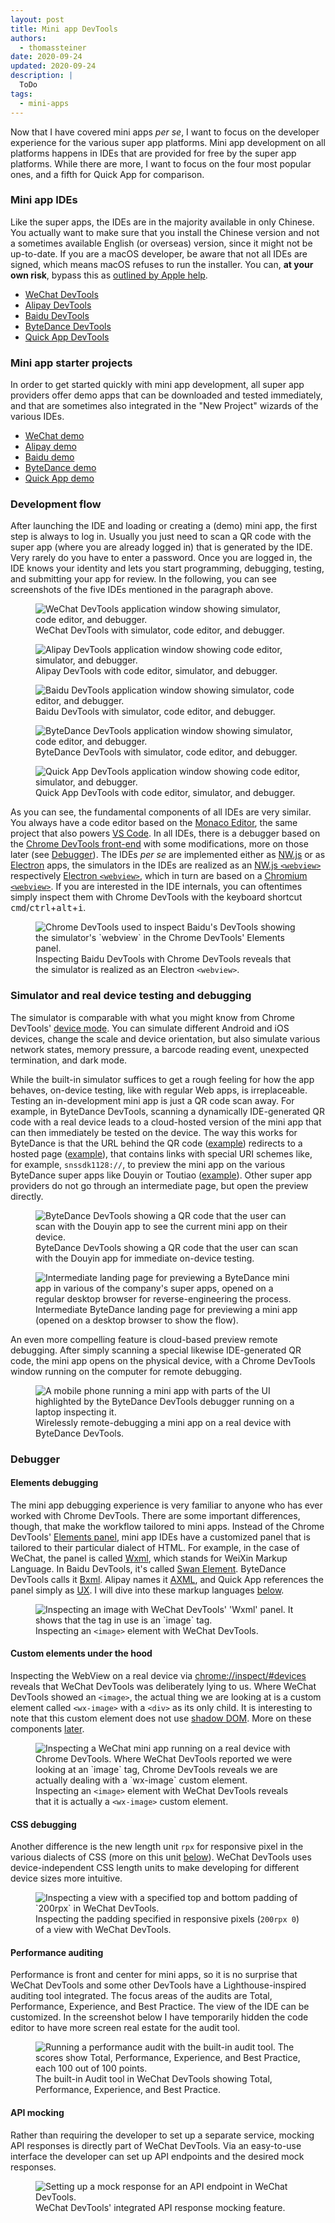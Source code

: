 ```yaml
---
layout: post
title: Mini app DevTools
authors:
  - thomassteiner
date: 2020-09-24
updated: 2020-09-24
description: |
  ToDo
tags:
  - mini-apps
---
```


Now that I have covered mini apps _per se_, I want to focus on the developer experience for the
various super app platforms. Mini app development on all platforms happens in IDEs that are provided
for free by the super app platforms. While there are more, I want to focus on the four most popular
ones, and a fifth for Quick App for comparison.

### Mini app IDEs

Like the super apps, the IDEs are in the majority available in only Chinese. You actually want to
make sure that you install the Chinese version and not a sometimes available English (or overseas)
version, since it might not be up-to-date. If you are a macOS developer, be aware that not all IDEs
are signed, which means macOS refuses to run the installer. You can, **at your own risk**, bypass
this as
[outlined by Apple help](https://support.apple.com/guide/mac-help/open-a-mac-app-from-an-unidentified-developer-mh40616/mac).

- [WeChat DevTools](https://developers.weixin.qq.com/miniprogram/dev/devtools/download.html)
- [Alipay DevTools](https://render.alipay.com/p/f/fd-jwq8nu2a/pages/home/index.html)
- [Baidu DevTools](https://smartprogram.baidu.com/docs/develop/devtools/history/)
- [ByteDance DevTools](https://microapp.bytedance.com/docs/zh-CN/mini-app/develop/developer-instrument/developer-instrument-update-and-download)
- [Quick App DevTools](https://www.quickapp.cn/docCenter/IDEPublicity)

### Mini app starter projects

In order to get started quickly with mini app development, all super app providers offer demo apps
that can be downloaded and tested immediately, and that are sometimes also integrated in the "New
Project" wizards of the various IDEs.

- [WeChat demo](https://github.com/wechat-miniprogram/miniprogram-demo)
- [Alipay demo](https://opendocs.alipay.com/mini/introduce/demo)
- [Baidu demo](https://smartprogram.baidu.com/docs/develop/tutorial/demo/)
- [ByteDance demo](https://microapp.bytedance.com/docs/zh-CN/mini-app/introduction/plug-in/example)
- [Quick App demo](https://github.com/quickappcn/sample)

### Development flow

After launching the IDE and loading or creating a (demo) mini app, the first step is always to log
in. Usually you just need to scan a QR code with the super app (where you are already logged in)
that is generated by the IDE. Very rarely do you have to enter a password. Once you are logged in,
the IDE knows your identity and lets you start programming, debugging, testing, and submitting your
app for review. In the following, you can see screenshots of the five IDEs mentioned in the
paragraph above.

<figure class="w-figure">
  <img src="wechat-devtools.png" alt="WeChat DevTools application window showing simulator, code editor, and debugger.">
  <figcaption class="w-figure">
    WeChat DevTools with simulator, code editor, and debugger.
  </figcaption>
</figure>

<figure class="w-figure">
  <img src="alipay-devtools.png" alt="Alipay DevTools application window showing code editor, simulator, and debugger.">
  <figcaption class="w-figure">
    Alipay DevTools with code editor, simulator, and debugger.
  </figcaption>
</figure>

<figure class="w-figure">
  <img src="baidu-devtools.png" alt="Baidu DevTools application window showing simulator, code editor, and debugger.">
  <figcaption class="w-figure">
    Baidu DevTools with simulator, code editor, and debugger.
  </figcaption>
</figure>

<figure class="w-figure">
  <img src="bytedance-devtools.png" alt="ByteDance DevTools application window showing simulator, code editor, and debugger.">
  <figcaption class="w-figure">
    ByteDance DevTools with simulator, code editor, and debugger.
  </figcaption>
</figure>

<figure class="w-figure">
  <img src="quick-app-devtools.png" alt="Quick App DevTools application window showing code editor, simulator, and debugger.">
  <figcaption class="w-figure">
    Quick App DevTools with code editor, simulator, and debugger.
  </figcaption>
</figure>

As you can see, the fundamental components of all IDEs are very similar. You always have a code
editor based on the [Monaco Editor](https://microsoft.github.io/monaco-editor/), the same project
that also powers [VS Code](https://github.com/Microsoft/vscode). In all IDEs, there is a debugger
based on the [Chrome DevTools front-end](https://github.com/ChromeDevTools/devtools-frontend) with
some modifications, more on those later (see [Debugger](#debugger)). The IDEs _per se_ are
implemented either as [NW.js](https://nwjs.io/) or as [Electron](https://www.electronjs.org/) apps,
the simulators in the IDEs are realized as an
[NW.js `<webview>`](https://docs.nwjs.io/en/latest/References/webview%20Tag/) respectively
[Electron `<webview>`](https://www.electronjs.org/docs/api/webview-tag), which in turn are based on
a [Chromium `<webview>`](https://www.electronjs.org/docs/api/webview-tag). If you are interested in
the IDE internals, you can oftentimes simply inspect them with Chrome DevTools with the keyboard
shortcut <kbd>cmd</kbd>/<kbd>ctrl</kbd>+<kbd>alt</kbd>+<kbd>i</kbd>.

<figure class="w-figure">
  <img src="baidu-devtools-inspect.png" alt="Chrome DevTools used to inspect Baidu's DevTools showing the simulator's `webview` in the Chrome DevTools' Elements panel.">
  <figcaption class="w-figure">
    Inspecting Baidu DevTools with Chrome DevTools reveals that the simulator is realized as an Electron <code>&lt;webview&gt;</code>.
  </figcaption>
</figure>

### Simulator and real device testing and debugging

The simulator is comparable with what you might know from Chrome DevTools'
[device mode](https://developers.google.com/web/tools/chrome-devtools/device-mode). You can simulate
different Android and iOS devices, change the scale and device orientation, but also simulate
various network states, memory pressure, a barcode reading event, unexpected termination, and dark
mode.

While the built-in simulator suffices to get a rough feeling for how the app behaves, on-device
testing, like with regular Web apps, is irreplaceable. Testing an in-development mini app is just a
QR code scan away. For example, in ByteDance DevTools, scanning a dynamically IDE-generated QR code
with a real device leads to a cloud-hosted version of the mini app that can then immediately be
tested on the device. The way this works for ByteDance is that the URL behind the QR code
([example](https://t.zijieimg.com/JMvE5kM/?a=b)) redirects to a hosted page
([example](https://s.pstatp.com/toutiao/resource/tma_c_reveal_fe/static/redirect.html?version=v2&app_id=ttb3d2c56f2ce8e78c&scene=0&version_type=preview&token=3605997583095982&start_page=pages%2Fcomponent%2Findex&url=%7B%22id%22%3A%22ttb3d2c56f2ce8e78c%22%2C%22name%22%3A%22%E5%90%8D%E7%A7%B0%E9%87%8D%E7%BD%AEttb3d2c56f2ce8e78c%22%2C%22icon%22%3A%22%22%2C%22url%22%3A%22https%3A%2F%2Fsf1-ttcdn-tos.pstatp.com%2Fobj%2Fdeveloper%2Fapp%2Fttb3d2c56f2ce8e78c%2Fpreview%2F%22%2C%22orientation%22%3A0%2C%22ttid%22%3A%226857810517176942605%22%2C%22state%22%3A1%2C%22type%22%3A1%2C%22tech_type%22%3A1%2C%22version%22%3A%22undefined%22%7D&tech_type=1&bdpsum=281c864)),
that contains links with special URI schemes like, for example, `snssdk1128://`, to preview the mini
app on the various ByteDance super apps like Douyin or Toutiao
([example](snssdk1128://microapp?version=v2&app_id=ttb3d2c56f2ce8e78c&scene=0&version_type=preview&token=3605997583095982&start_page=pages%2Fcomponent%2Findex&url=%7B%22id%22%3A%22ttb3d2c56f2ce8e78c%22%2C%22name%22%3A%22%E5%90%8D%E7%A7%B0%E9%87%8D%E7%BD%AEttb3d2c56f2ce8e78c%22%2C%22icon%22%3A%22%22%2C%22url%22%3A%22https%3A%2F%2Fsf1-ttcdn-tos.pstatp.com%2Fobj%2Fdeveloper%2Fapp%2Fttb3d2c56f2ce8e78c%2Fpreview%2F%22%2C%22orientation%22%3A0%2C%22ttid%22%3A%226857810517176942605%22%2C%22state%22%3A1%2C%22type%22%3A1%2C%22tech_type%22%3A1%2C%22version%22%3A%22undefined%22%7D&tech_type=1&bdpsum=281c864)).
Other super app providers do not go through an intermediate page, but open the preview directly.

<figure class="w-figure">
  <img src="bytedance-preview.png" alt="ByteDance DevTools showing a QR code that the user can scan with the Douyin app to see the current mini app on their device.">
  <figcaption class="w-figure">
    ByteDance DevTools showing a QR code that the user can scan with the Douyin app for immediate on-device testing.
  </figcaption>
</figure>

<figure class="w-figure">
  <img src="bytedance-intermediate.png" alt="Intermediate landing page for previewing a ByteDance mini app in various of the company's super apps, opened on a regular desktop browser for reverse-engineering the process.">
  <figcaption class="w-figure">
     Intermediate ByteDance landing page for previewing a mini app (opened on a desktop browser to show the flow).
  </figcaption>
</figure>

An even more compelling feature is cloud-based preview remote debugging. After simply scanning a
special likewise IDE-generated QR code, the mini app opens on the physical device, with a Chrome
DevTools window running on the computer for remote debugging.

<figure class="w-figure">
  <img src="bytedance-debug-preview.png" alt="A mobile phone running a mini app with parts of the UI highlighted by the ByteDance DevTools debugger running on a laptop inspecting it.">
  <figcaption class="w-figure">
   Wirelessly remote-debugging a mini app on a real device with ByteDance DevTools.
  </figcaption>
</figure>

### Debugger

#### Elements debugging

The mini app debugging experience is very familiar to anyone who has ever worked with Chrome
DevTools. There are some important differences, though, that make the workflow tailored to mini
apps. Instead of the Chrome DevTools'
[Elements panel](https://developers.google.com/web/tools/chrome-devtools#elements), mini app IDEs
have a customized panel that is tailored to their particular dialect of HTML. For example, in the
case of WeChat, the panel is called
[Wxml](https://developers.weixin.qq.com/miniprogram/en/dev/framework/view/wxml/), which stands for
WeiXin Markup Language. In Baidu DevTools, it's called
[Swan Element](https://smartprogram.baidu.com/docs/develop/framework/dev/). ByteDance DevTools calls
it
[Bxml](https://microapp.bytedance.com/docs/zh-CN/mini-app/develop/guide/mini-app-framework/view/ttml).
Alipay names it [AXML](https://opendocs.alipay.com/mini/framework/axml), and Quick App references
the panel simply as [UX](https://doc.quickapp.cn/tutorial/framework/for.html). I will dive into
these markup languages [below](#markup-languages).

<figure class="w-figure">
  <img src="wechat-devtools-wxml.png" alt="Inspecting an image with WeChat DevTools' 'Wxml' panel. It shows that the tag in use is an `image` tag.">
  <figcaption class="w-figure">
    Inspecting an <code>&lt;image&gt;</code> element with WeChat DevTools.
  </figcaption>
</figure>

#### Custom elements under the hood

Inspecting the WebView on a real device via [chrome://inspect/#devices](chrome://inspect/#devices)
reveals that WeChat DevTools was deliberately lying to us. Where WeChat DevTools showed an
`<image>`, the actual thing we are looking at is a custom element called `<wx-image>` with a `<div>`
as its only child. It is interesting to note that this custom element does not use
[shadow DOM](https://developer.mozilla.org/en-US/docs/Web/Web_Components/Using_shadow_DOM). More on
these components [later](#components).

<figure class="w-figure">
  <img src="image-chrome-devtools.png" alt="Inspecting a WeChat mini app running on a real device with Chrome DevTools. Where WeChat DevTools reported we were looking at an `image` tag, Chrome DevTools reveals we are actually dealing with a `wx-image` custom element.">
  <figcaption class="w-figure">
    Inspecting an <code>&lt;image&gt;</code> element with WeChat DevTools reveals that it is actually a <code>&lt;wx-image&gt;</code> custom element.
  </figcaption>
</figure>

#### CSS debugging

Another difference is the new length unit `rpx` for responsive pixel in the various dialects of CSS
(more on this unit [below](#styling)). WeChat DevTools uses device-independent CSS length units to
make developing for different device sizes more intuitive.

<figure class="w-figure">
  <img src="wechat-devtools-rpx.png" alt="Inspecting a view with a specified top and bottom padding of `200rpx` in WeChat DevTools.">
  <figcaption class="w-figure">
    Inspecting the padding specified in responsive pixels (<code>200rpx 0</code>) of a view with WeChat DevTools.
  </figcaption>
</figure>

#### Performance auditing

Performance is front and center for mini apps, so it is no surprise that WeChat DevTools and some
other DevTools have a Lighthouse-inspired auditing tool integrated. The focus areas of the audits
are Total, Performance, Experience, and Best Practice. The view of the IDE can be customized. In the
screenshot below I have temporarily hidden the code editor to have more screen real estate for the
audit tool.

<figure class="w-figure">
  <img src="wechat-lighthouse.png" alt="Running a performance audit with the built-in audit tool. The scores show Total, Performance, Experience, and Best Practice, each 100 out of 100 points.">
  <figcaption class="w-figure">
    The built-in Audit tool in WeChat DevTools showing Total, Performance, Experience, and Best Practice.
  </figcaption>
</figure>

#### API mocking

Rather than requiring the developer to set up a separate service, mocking API responses is directly
part of WeChat DevTools. Via an easy-to-use interface the developer can set up API endpoints and the
desired mock responses.

<figure class="w-figure">
  <img src="wechat-mock.png" alt="Setting up a mock response for an API endpoint in WeChat DevTools.">
  <figcaption class="w-figure">
    WeChat DevTools' integrated API response mocking feature.
  </figcaption>
</figure>